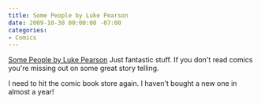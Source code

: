 ```yaml
---
title: Some People by Luke Pearson
date: 2009-10-30 00:00:00 -07:00
categories:
- Comics
---
```


<p><a href="http://mumblingidiot.deviantart.com/art/Some-People-137339848">Some People by Luke Pearson</a> Just fantastic stuff. If you don't read comics you're missing out on some great story telling.</p>

<p>I need to hit the comic book store again. I haven't bought a new one in almost a year!</p>
